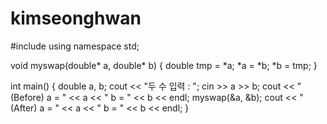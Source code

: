 # kimseonghwan

#include <iostream>
using namespace std;

void myswap(double* a, double* b) {
	double tmp = *a;
	*a = *b;
	*b = tmp;
}

int main() {
	double a, b;
	cout << "두 수 입력 : ";
	cin >> a >> b;
	cout << "(Before) a = " << a << " b = " << b << endl;
	myswap(&a, &b);
	cout << "(After) a = " << a << " b = " << b << endl;
}
